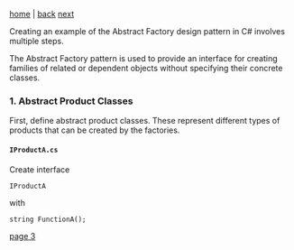 [home](./page01.md) | [back](./page01.md) [next](./page03.md)


Creating an example of the Abstract Factory design pattern in C# involves multiple steps. 

The Abstract Factory pattern is used to provide an interface for creating families of related or dependent objects without specifying their concrete classes.

### 1. Abstract Product Classes
First, define abstract product classes. These represent different types of products that can be created by the factories.

#### `IProductA.cs`
Create interface
```
IProductA
```
with
```
string FunctionA();
```



[page 3](./page03.md)
